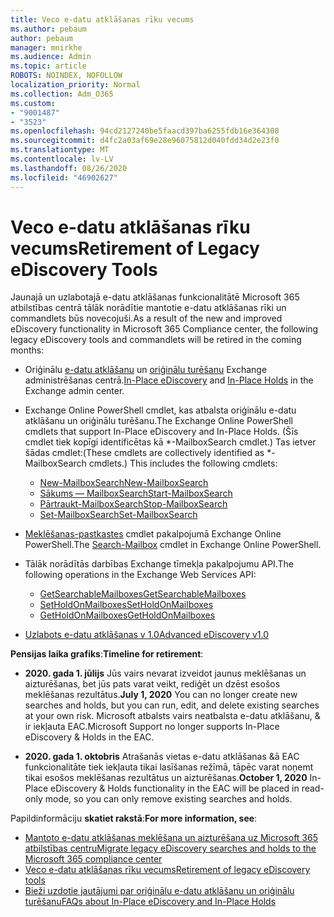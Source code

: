 ```yaml
---
title: Veco e-datu atklāšanas rīku vecums
ms.author: pebaum
author: pebaum
manager: mnirkhe
ms.audience: Admin
ms.topic: article
ROBOTS: NOINDEX, NOFOLLOW
localization_priority: Normal
ms.collection: Adm_O365
ms.custom:
- "9001487"
- "3523"
ms.openlocfilehash: 94cd2127240be5faacd397ba6255fdb16e364308
ms.sourcegitcommit: d4fc2a03af69e28e96075812d040fdd34d2e23f0
ms.translationtype: MT
ms.contentlocale: lv-LV
ms.lasthandoff: 08/26/2020
ms.locfileid: "46902627"
---
```

# <a name="retirement-of-legacy-ediscovery-tools"></a><span data-ttu-id="d30e3-102">Veco e-datu atklāšanas rīku vecums</span><span class="sxs-lookup"><span data-stu-id="d30e3-102">Retirement of Legacy eDiscovery Tools</span></span>

<span data-ttu-id="d30e3-103">Jaunajā un uzlabotajā e-datu atklāšanas funkcionalitātē Microsoft 365 atbilstības centrā tālāk norādītie mantotie e-datu atklāšanas rīki un commandlets būs novecojuši.</span><span class="sxs-lookup"><span data-stu-id="d30e3-103">As a result of the new and improved eDiscovery functionality in Microsoft 365 Compliance center, the following legacy eDiscovery tools and commandlets will be retired in the coming months:</span></span>

- <span data-ttu-id="d30e3-104">Oriģinālu [e-datu atklāšanu](https://docs.microsoft.com/exchange/security-and-compliance/in-place-ediscovery/in-place-ediscovery) un [oriģinālu turēšanu](https://docs.microsoft.com/exchange/security-and-compliance/create-or-remove-in-place-holds) Exchange administrēšanas centrā.</span><span class="sxs-lookup"><span data-stu-id="d30e3-104">[In-Place eDiscovery](https://docs.microsoft.com/exchange/security-and-compliance/in-place-ediscovery/in-place-ediscovery) and [In-Place Holds](https://docs.microsoft.com/exchange/security-and-compliance/create-or-remove-in-place-holds) in the Exchange admin center.</span></span>

- <span data-ttu-id="d30e3-105">Exchange Online PowerShell cmdlet, kas atbalsta oriģinālu e-datu atklāšanu un oriģinālu turēšanu.</span><span class="sxs-lookup"><span data-stu-id="d30e3-105">The Exchange Online PowerShell cmdlets that support In-Place eDiscovery and In-Place Holds.</span></span> <span data-ttu-id="d30e3-106">(Šīs cmdlet tiek kopīgi identificētas kā \*-MailboxSearch cmdlet.) Tas ietver šādas cmdlet:</span><span class="sxs-lookup"><span data-stu-id="d30e3-106">(These cmdlets are collectively identified as \*-MailboxSearch cmdlets.) This includes the following cmdlets:</span></span>

    - [<span data-ttu-id="d30e3-107">New-MailboxSearch</span><span class="sxs-lookup"><span data-stu-id="d30e3-107">New-MailboxSearch</span></span>](https://docs.microsoft.com/powershell/module/exchange/policy-and-compliance-content-search/new-mailboxsearch)
    - [<span data-ttu-id="d30e3-108">Sākums — MailboxSearch</span><span class="sxs-lookup"><span data-stu-id="d30e3-108">Start-MailboxSearch</span></span>](https://docs.microsoft.com/powershell/module/exchange/policy-and-compliance-content-search/start-mailboxsearch)
    - [<span data-ttu-id="d30e3-109">Pārtraukt-MailboxSearch</span><span class="sxs-lookup"><span data-stu-id="d30e3-109">Stop-MailboxSearch</span></span>](https://docs.microsoft.com/powershell/module/exchange/policy-and-compliance-content-search/stop-mailboxsearch)
    - [<span data-ttu-id="d30e3-110">Set-MailboxSearch</span><span class="sxs-lookup"><span data-stu-id="d30e3-110">Set-MailboxSearch</span></span>](https://docs.microsoft.com/powershell/module/exchange/policy-and-compliance-content-search/set-mailboxsearch)

- <span data-ttu-id="d30e3-111">[Meklēšanas-pastkastes](https://docs.microsoft.com/powershell/module/exchange/mailboxes/search-mailbox?view=exchange-ps) cmdlet pakalpojumā Exchange Online PowerShell.</span><span class="sxs-lookup"><span data-stu-id="d30e3-111">The [Search-Mailbox](https://docs.microsoft.com/powershell/module/exchange/mailboxes/search-mailbox?view=exchange-ps) cmdlet in Exchange Online PowerShell.</span></span>
- <span data-ttu-id="d30e3-112">Tālāk norādītās darbības Exchange tīmekļa pakalpojumu API.</span><span class="sxs-lookup"><span data-stu-id="d30e3-112">The following operations in the Exchange Web Services API:</span></span>
    - [<span data-ttu-id="d30e3-113">GetSearchableMailboxes</span><span class="sxs-lookup"><span data-stu-id="d30e3-113">GetSearchableMailboxes</span></span>](https://docs.microsoft.com/exchange/client-developer/web-service-reference/getsearchablemailboxes-operation)
    - [<span data-ttu-id="d30e3-114">SetHoldOnMailboxes</span><span class="sxs-lookup"><span data-stu-id="d30e3-114">SetHoldOnMailboxes</span></span>](https://docs.microsoft.com/exchange/client-developer/web-service-reference/setholdonmailboxes-operation)
    - [<span data-ttu-id="d30e3-115">GetHoldOnMailboxes</span><span class="sxs-lookup"><span data-stu-id="d30e3-115">GetHoldOnMailboxes</span></span>](https://docs.microsoft.com/exchange/client-developer/web-service-reference/getholdonmailboxes-operation)

- [<span data-ttu-id="d30e3-116">Uzlabots e-datu atklāšanas v 1.0</span><span class="sxs-lookup"><span data-stu-id="d30e3-116">Advanced eDiscovery v1.0</span></span>](https://docs.microsoft.com/microsoft-365/compliance/office-365-advanced-ediscovery)

<span data-ttu-id="d30e3-117">**Pensijas laika grafiks**:</span><span class="sxs-lookup"><span data-stu-id="d30e3-117">**Timeline for retirement**:</span></span>
- <span data-ttu-id="d30e3-118">**2020. gada 1. jūlijs** Jūs vairs nevarat izveidot jaunus meklēšanas un aizturēšanas, bet jūs pats varat veikt, rediģēt un dzēst esošos meklēšanas rezultātus.</span><span class="sxs-lookup"><span data-stu-id="d30e3-118">**July 1, 2020** You can no longer create new searches and holds, but you can run, edit, and delete existing searches at your own risk.</span></span> <span data-ttu-id="d30e3-119">Microsoft atbalsts vairs neatbalsta e-datu atklāšanu, & ir iekļauta EAC.</span><span class="sxs-lookup"><span data-stu-id="d30e3-119">Microsoft Support no longer supports In-Place eDiscovery & Holds in the EAC.</span></span>
    
- <span data-ttu-id="d30e3-120">**2020. gada 1. oktobris** Atrašanās vietas e-datu atklāšanas &ā EAC funkcionalitāte tiek iekļauta tikai lasīšanas režīmā, tāpēc varat noņemt tikai esošos meklēšanas rezultātus un aizturēšanas.</span><span class="sxs-lookup"><span data-stu-id="d30e3-120">**October 1, 2020** In-Place eDiscovery & Holds functionality in the EAC will be placed in read-only mode, so you can only remove existing searches and holds.</span></span>

<span data-ttu-id="d30e3-121">Papildinformāciju **skatiet rakstā**:</span><span class="sxs-lookup"><span data-stu-id="d30e3-121">**For more information, see**:</span></span>

 - [<span data-ttu-id="d30e3-122">Mantoto e-datu atklāšanas meklēšana un aizturēšana uz Microsoft 365 atbilstības centru</span><span class="sxs-lookup"><span data-stu-id="d30e3-122">Migrate legacy eDiscovery searches and holds to the Microsoft 365 compliance center</span></span>](https://docs.microsoft.com/microsoft-365/compliance/migrate-legacy-ediscovery-searches-and-holds)
 - [<span data-ttu-id="d30e3-123">Veco e-datu atklāšanas rīku vecums</span><span class="sxs-lookup"><span data-stu-id="d30e3-123">Retirement of legacy eDiscovery tools</span></span>](https://docs.microsoft.com/microsoft-365/compliance/legacy-ediscovery-retirement)
 - [<span data-ttu-id="d30e3-124">Bieži uzdotie jautājumi par oriģinālu e-datu atklāšanu un oriģinālu turēšanu</span><span class="sxs-lookup"><span data-stu-id="d30e3-124">FAQs about In-Place eDiscovery and In-Place Holds</span></span>](https://docs.microsoft.com/microsoft-365/compliance/legacy-ediscovery-retirement#faqs-about-in-place-ediscovery-and-in-place-holds)



